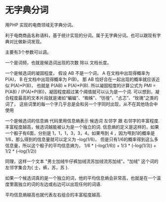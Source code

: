 # 无字典分词
用PHP 实现的电商领域无字典分词。

利于电商商品名称语料，基于统计实现的分词。属于无字典分词。也可以跟现有字典对比做新词发现。

主要有3个参数可以调。

一个是词频，也就是候选词出现的次数 除以 文档长度。

一个是候选词的凝固程度，
假设 AB 不是一个词， A 在文档中出现得概率为 P(A)， B 在文档中出现得概率为 P(B)，
那 AB 恰好合在一起出现的概率就应该近似 P(A)*P(B)， 也就是 P(AB) ≈ P(A)*P(B).
所以凝固程度的计算公式为 PMI =  P(AB) / (P(A)*P(B))，凝固程度超过某个阈值就可以认为是一个词.
可以想到，凝合程度最高的文本片段就是诸如“蝙蝠”、“蜘蛛”、“彷徨”、“忐忑”、“玫瑰”之类的词了，
这些词里的每一个字几乎总是会和另一个字同时出现，从不在其他场合中使用

一个是候选词的信息熵
代码里用信息熵表示 候选词 左邻字 跟 右邻字的丰富程度.丰富程度越高，候选词越能被认为是一个独立的词.
信息熵的定义是这样的，如果一个骰子有6面，分别是 1，1，1，3，3，4。如果甩到 4 ，因为甩到1的概率是1/6，那么得到的信息量就可以定义为 –log(1/6)，
但是只有1/6的概率得到这么多信息量，所以这个骰子的平均信息熵为， 1/6 * (–log(1/6)) + 1/3 * (–log(1/3)) + 1/2 * (–log(1/2))

同理，这样一个文本 "男士加绒牛仔裤加绒流苏加绒流苏加绒"。"加绒" 这个词的左邻字集合为{ 士，裤，苏，苏 }.

如果一个候选词真的是一个独立的词，他的平均信息熵会非常高，也就是在一个温度里面独立的词的左边或右边可以出现任何的词语.

平均信息熵越高也就代表左右组合的丰富程度越高.
